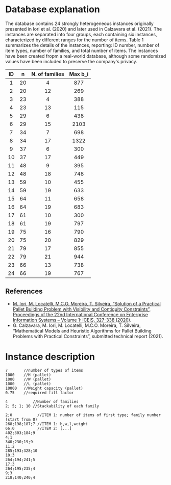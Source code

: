 # Database explanation
The database contains 24 strongly heterogeneous instances originally presented in Iori et al. (2020) and later used in Calzavara et al. (2021). The instances are separated into four groups, each containing six instances, characterized by different ranges for the number of items. Table 1 summarizes the details of the instances, reporting: ID number, number of item types, number of families, and total number of items. The instances have been created fropm a real-world database, although some randomized values have been included to preserve the company's privacy.

|ID|n|N. of families|Max b_i|
|:---:|:---:|:---:|:---:|
|1|20|4|877|
|2|20|12|269|
|3|23|4|388|
|4|23|13|115|
|5|29|6|438|
|6|29|15|2103|
|7|34|7|698|
|8|34|17|1322|
|9|37|6|300|
|10|37|17|449|
|11|48|9|395|
|12|48|18|748|
|13|59|10|455|
|14|59|19|633|
|15|64|11|658|
|16|64|19|683|
|17|61|10|300|
|18|61|19|797|
|19|75|16|790|
|20|75|20|829|
|21|79|17|855|
|22|79|21|944|
|23|66|13|738|
|24|66|19|767|             

## References
 - [M. Iori, M. Locatelli, M.C.O. Moreira, T. Silveira, “Solution of a Practical Pallet Building Problem with Visibility and Contiguity Constraints”, Proceedings of the 22nd International Conference on Enterprise Information Systems – Volume 1: ICEIS, 327-338 (2020)](https://www.scitepress.org/Link.aspx?doi=10.5220/0009351703270338).
 - G. Calzavara, M. Iori, M. Locatelli, M.C.O. Moreira, T. Silveira, “Mathematical Models and Heuristic Algorithms for Pallet Building Problems with Practical Constraints”, submitted technical report (2021).

# Instance description
```
7       //number of types of items
1000    //H (pallet)
1000    //W (pallet)
1000    //L (pallet)
10000   //Weight capacity (pallet)
0.75    //required fill factor

4           //Number of families
2; 5; 1; 10 //Stackability of each family

2;0           //ITEM 1: number of items of first type; family number (start from 0)
268;198;187;7 //ITEM 1: h,w,l,weight
66;0          //ITEM 2: [...]
402;303;184;9
4;1
340;230;19;9
11;2
285;193;328;10
10;3
264;194;241;5
17;3
264;195;235;4
9;3
218;140;240;4
```
